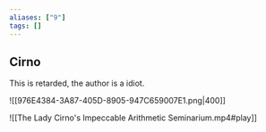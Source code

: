 ```yaml
---
aliases: ["9"]
tags: []
---
```


## Cirno

This is retarded, the author is a idiot.

![[976E4384-3A87-405D-8905-947C659007E1.png|400]]

![[The Lady Cirno's Impeccable Arithmetic Seminarium.mp4#play]]

